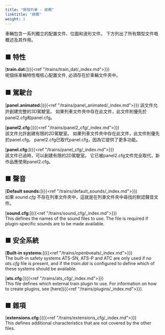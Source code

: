 ```yaml
---
title: "開發列車 - 總概"
linktitle: "總概"
weight: 1
---
```


車輛包含一系列獨立的配置文件、位圖和波形文件。 下方列出了所有類型文件嘅概述及其作用。

## ■ 特性

[**train.dat:**]({{<ref "/trains/train_dat/_index.md">}})  
呢個係車輛特性嘅核心配置文件, 必須存在於車輛文件夾中。

## ■ 駕駛台

[**panel.animated:**]({{<ref "/trains/panel_animated/_index.md">}})
該文件允許創建完整的3D駕駛室。 如果列車文件夾中存在此文件，此文件則優先於panel2.cfg和panel.cfg。

[**panel2.cfg:**]({{<ref "/trains/panel2_cfg/_index.md">}})  
該文件允許創建有限的2D駕駛室。 如果列車文件夾中存在此文件，此文件則優先於panel.cfg。 panel2.cfg已取代panel.cfg，因為它提供了更多功能。

[**panel.cfg:**]({{<ref "/trains/panel_cfg/_index.md">}})  
該文件已過時，可以創建有限的2D駕駛室。 它已被panel2.cfg文件完全取代，新作品應使用panel2.cfg。

## ■ 聲音

[**Default sounds:**]({{<ref "/trains/default_sounds/_index.md">}})  
如果 *sound.cfg* 不存在列車文件夾中，這就是在列車文件夾中尋找的默認聲音文件。

[**sound.cfg:**]({{<ref "/trains/sound_cfg/_index.md">}})  
This defines the names of the sound files to use. The file is required if plugin-specific sounds are to be made available.

## ■ 安全系統

[**Built-in systems:**]({{<ref "/trains/openbveats/_index.md">}})  
The built-in safety systems ATS-SN, ATS-P and ATC are only used if no *ats.cfg* file is present, and if the *train.dat* is configured to define which of these systems should be available.

[**ats.cfg:**]({{<ref "/trains/ats_cfg/_index.md">}})  
This file defines which external train plugin to use. For information on how to create plugins, see [here]({{<ref "/trains/plugins/_index.md">}}).

## ■ 雜項

[**extensions.cfg:**]({{<ref "/trains/extensions_cfg/_index.md">}})  
This defines additional characteristics that are not covered by the other files.